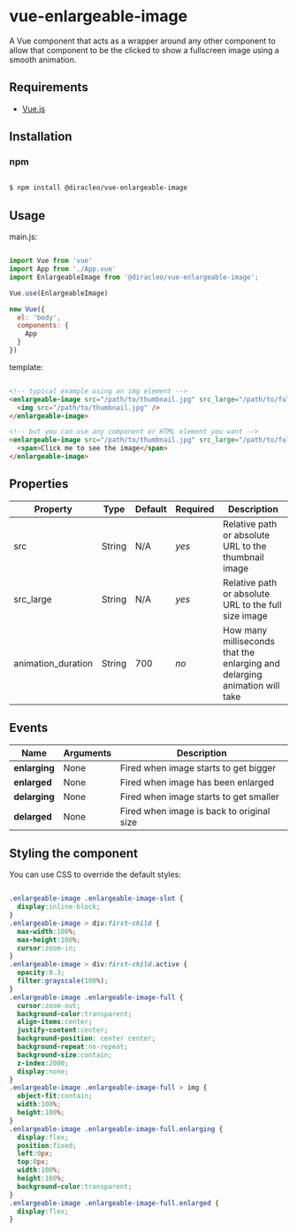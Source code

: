 # vue-enlargeable-image

A Vue component that acts as a wrapper around any other component to allow that component to be the clicked to show a fullscreen image using a smooth animation.

## Requirements

- [Vue.js](https://github.com/vuejs/vue)

## Installation

### npm

```bash

$ npm install @diracleo/vue-enlargeable-image

```

## Usage

main.js:

```javascript

import Vue from 'vue'
import App from './App.vue'
import EnlargeableImage from '@diracleo/vue-enlargeable-image';

Vue.use(EnlargeableImage)

new Vue({
  el: 'body',
  components: {
    App
  }
})

```

template:

```html

<!-- typical example using an img element -->
<enlargeable-image src="/path/to/thumbnail.jpg" src_large="/path/to/fullsize.jpg" animation_duration="700">
  <img src="/path/to/thumbnail.jpg" />
</enlargeable-image>

<!-- but you can use any component or HTML element you want -->
<enlargeable-image src="/path/to/thumbnail.jpg" src_large="/path/to/fullsize.jpg" animation_duration="700">
  <span>Click me to see the image</span>
</enlargeable-image>

```

## Properties

| Property           | Type        | Default           | Required | Description                              |
| ------------------ | ----------- | ----------------- | -------- | ---------------------------------------- |
| src                | String      | N/A               | *yes*    | Relative path or absolute URL to the thumbnail image                       |
| src_large          | String      | N/A               | *yes*    | Relative path or absolute URL to the full size image                       |
| animation_duration | String      | 700               | *no*     | How many milliseconds that the enlarging and delarging animation will take |


## Events

| Name          | Arguments                                | Description                               |
| ------------- | ---------------------------------------- | ----------------------------------------- |
| **enlarging** | None                                     | Fired when image starts to get bigger     |
| **enlarged**  | None                                     | Fired when image has been enlarged        |
| **delarging** | None                                     | Fired when image starts to get smaller    | 
| **delarged**  | None                                     | Fired when image is back to original size |


## Styling the component

You can use CSS to override the default styles:

```CSS

.enlargeable-image .enlargeable-image-slot {
  display:inline-block;
}
.enlargeable-image > div:first-child {
  max-width:100%;
  max-height:100%;
  cursor:zoom-in;
}
.enlargeable-image > div:first-child.active {
  opacity:0.3;
  filter:grayscale(100%);
}
.enlargeable-image .enlargeable-image-full {
  cursor:zoom-out;
  background-color:transparent;
  align-items:center;
  justify-content:center;
  background-position: center center;
  background-repeat:no-repeat;
  background-size:contain;
  z-index:2000;
  display:none;
}
.enlargeable-image .enlargeable-image-full > img {
  object-fit:contain;
  width:100%;
  height:100%;
}
.enlargeable-image .enlargeable-image-full.enlarging {
  display:flex;
  position:fixed;
  left:0px;
  top:0px;
  width:100%;
  height:100%;
  background-color:transparent;
}
.enlargeable-image .enlargeable-image-full.enlarged {
  display:flex;
}

```